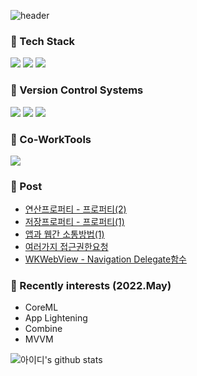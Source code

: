 ![header](https://capsule-render.vercel.app/api?type=waving&color=FD866E&height=270&section=header&text=Welcome&fontSize=90&fontColor=FFFFFF)

### 📌 Tech Stack

![](https://img.shields.io/badge/Swift-F05138?style=flat-square&logo=Swift&logoColor=white) ![](https://img.shields.io/badge/Objc-F05138?style=flat-squaree&logo=Swift&logoColor=white) ![](https://img.shields.io/badge/Python-3766AB?flat-squaree&logo=Python&logoColor=white)

### 📌 Version Control Systems

![](https://img.shields.io/badge/GitHub-181717?flat-square&logo=Github&logoColor=white) ![](https://img.shields.io/badge/GitLab-FC6D26?style=flat-square&logo=Gitlab&logoColor=white) ![](https://img.shields.io/badge/SourceTree-0052CC?style=flat-square&logo=Sourcetree&logoColor=whit)

### 📌 Co-WorkTools

![](https://img.shields.io/badge/RedMine-B32024?style=flat-square&logo=Redmine&logoColor=white)

### 📌 Post
<!-- BLOG-POST-LIST:START -->
- [연산프로퍼티 - 프로퍼티&lpar;2&rpar;](https://h1guitar.tistory.com/288)
- [저장프로퍼티 - 프로퍼티&lpar;1&rpar;](https://h1guitar.tistory.com/287)
- [앱과 웹간 소통방법&lpar;1&rpar;](https://h1guitar.tistory.com/286)
- [여러가지 접근권한요청](https://h1guitar.tistory.com/285)
- [WKWebView - Navigation Delegate함수](https://h1guitar.tistory.com/284)
<!-- BLOG-POST-LIST:END -->


### 📌 Recently interests (2022.May)

- CoreML
- App Lightening
- Combine
- MVVM

![아이디's github stats](https://github-readme-stats.vercel.app/api?username=isgeekcode&show_icons=true)
